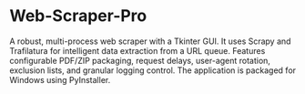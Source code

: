 # Web-Scraper-Pro
A robust, multi-process web scraper with a Tkinter GUI. It uses Scrapy and Trafilatura for intelligent data extraction from a URL queue. Features configurable PDF/ZIP packaging, request delays, user-agent rotation, exclusion lists, and granular logging control. The application is packaged for Windows using PyInstaller.
